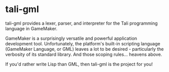 # tali-gml

tali-gml provides a lexer, parser, and interpreter for the Tali
programming language in GameMaker.

GameMaker is a surprisingly versatile and powerful application
development tool. Unfortunately, the platform's built-in
scripting language (GameMaker Language, or GML) leaves a lot to
be desired - particularly the verbosity of its standard library.
And those scoping rules... heavens above.

If you'd rather write Lisp than GML, then tali-gml is the project
for you!

